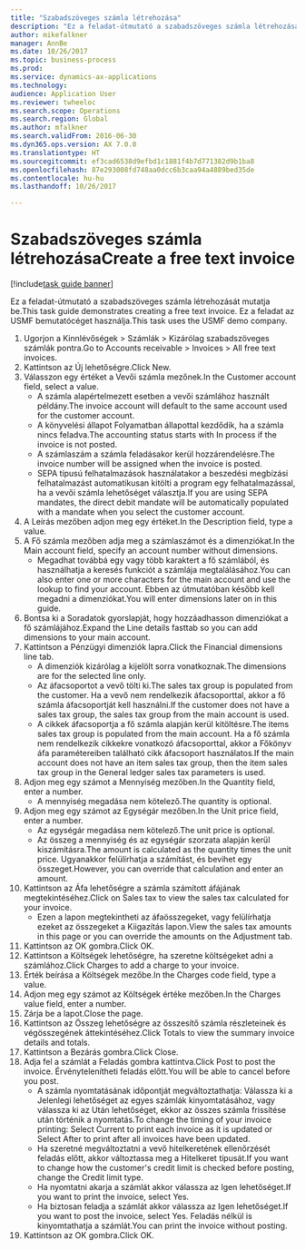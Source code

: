 ```yaml
--- 
title: "Szabadszöveges számla létrehozása"
description: "Ez a feladat-útmutató a szabadszöveges számla létrehozását mutatja be."
author: mikefalkner
manager: AnnBe
ms.date: 10/26/2017
ms.topic: business-process
ms.prod: 
ms.service: dynamics-ax-applications
ms.technology: 
audience: Application User
ms.reviewer: twheeloc
ms.search.scope: Operations
ms.search.region: Global
ms.author: mfalkner
ms.search.validFrom: 2016-06-30
ms.dyn365.ops.version: AX 7.0.0
ms.translationtype: HT
ms.sourcegitcommit: ef3cad6538d9efbd1c1881f4b7d771382d9b1ba8
ms.openlocfilehash: 87e293008fd748aa0dcc6b3caa94a4889bed35de
ms.contentlocale: hu-hu
ms.lasthandoff: 10/26/2017

---
```

# <a name="create-a-free-text-invoice"></a><span data-ttu-id="5368e-103">Szabadszöveges számla létrehozása</span><span class="sxs-lookup"><span data-stu-id="5368e-103">Create a free text invoice</span></span>

[!include[task guide banner](../../includes/task-guide-banner.md)]

<span data-ttu-id="5368e-104">Ez a feladat-útmutató a szabadszöveges számla létrehozását mutatja be.</span><span class="sxs-lookup"><span data-stu-id="5368e-104">This task guide demonstrates creating a free text invoice.</span></span> <span data-ttu-id="5368e-105">Ez a feladat az USMF bemutatócéget használja.</span><span class="sxs-lookup"><span data-stu-id="5368e-105">This task uses the USMF demo company.</span></span>

1. <span data-ttu-id="5368e-106">Ugorjon a Kinnlévőségek > Számlák > Kizárólag szabadszöveges számlák pontra.</span><span class="sxs-lookup"><span data-stu-id="5368e-106">Go to Accounts receivable > Invoices > All free text invoices.</span></span>
2. <span data-ttu-id="5368e-107">Kattintson az Új lehetőségre.</span><span class="sxs-lookup"><span data-stu-id="5368e-107">Click New.</span></span>
3. <span data-ttu-id="5368e-108">Válasszon egy értéket a Vevői számla mezőnek.</span><span class="sxs-lookup"><span data-stu-id="5368e-108">In the Customer account field, select a value.</span></span>
    * <span data-ttu-id="5368e-109">A számla alapértelmezett esetben a vevői számlához használt példány.</span><span class="sxs-lookup"><span data-stu-id="5368e-109">The invoice account will default to the same account used for the customer account.</span></span>   
    * <span data-ttu-id="5368e-110">A könyvelési állapot Folyamatban állapottal kezdődik, ha a számla nincs feladva.</span><span class="sxs-lookup"><span data-stu-id="5368e-110">The accounting status starts with In process if the invoice is not posted.</span></span>   
    * <span data-ttu-id="5368e-111">A számlaszám a számla feladásakor kerül hozzárendelésre.</span><span class="sxs-lookup"><span data-stu-id="5368e-111">The invoice number will be assigned when the invoice is posted.</span></span>  
    * <span data-ttu-id="5368e-112">SEPA típusú felhatalmazások használatakor a beszedési megbízási felhatalmazást automatikusan kitölti a program egy felhatalmazással, ha a vevői számla lehetőséget választja.</span><span class="sxs-lookup"><span data-stu-id="5368e-112">If you are using SEPA mandates, the direct debit mandate will be automatically populated with a mandate when you select the customer account.</span></span>  
4. <span data-ttu-id="5368e-113">A Leírás mezőben adjon meg egy értéket.</span><span class="sxs-lookup"><span data-stu-id="5368e-113">In the Description field, type a value.</span></span>
5. <span data-ttu-id="5368e-114">A Fő számla mezőben adja meg a számlaszámot és a dimenziókat.</span><span class="sxs-lookup"><span data-stu-id="5368e-114">In the Main account field, specify an account number without dimensions.</span></span>
    * <span data-ttu-id="5368e-115">Megadhat továbbá egy vagy több karaktert a fő számlából, és használhatja a keresés funkciót a számlája megtalálásához.</span><span class="sxs-lookup"><span data-stu-id="5368e-115">You can also enter one or more characters for the main account and use the lookup to find your account.</span></span> <span data-ttu-id="5368e-116">Ebben az útmutatóban később kell megadni a dimenziókat.</span><span class="sxs-lookup"><span data-stu-id="5368e-116">You will enter dimensions later on in this guide.</span></span>  
6. <span data-ttu-id="5368e-117">Bontsa ki a Soradatok gyorslapját, hogy hozzáadhasson dimenziókat a fő számlájához.</span><span class="sxs-lookup"><span data-stu-id="5368e-117">Expand the Line details fasttab so you can add dimensions to your main account.</span></span>
7. <span data-ttu-id="5368e-118">Kattintson a Pénzügyi dimenziók lapra.</span><span class="sxs-lookup"><span data-stu-id="5368e-118">Click the Financial dimensions line tab.</span></span>
    * <span data-ttu-id="5368e-119">A dimenziók kizárólag a kijelölt sorra vonatkoznak.</span><span class="sxs-lookup"><span data-stu-id="5368e-119">The dimensions are for the selected line only.</span></span>    
    * <span data-ttu-id="5368e-120">Az áfacsoportot a vevő tölti ki.</span><span class="sxs-lookup"><span data-stu-id="5368e-120">The sales tax group is populated from the customer.</span></span> <span data-ttu-id="5368e-121">Ha a vevő nem rendelkezik áfacsoporttal, akkor a fő számla áfacsoportját kell használni.</span><span class="sxs-lookup"><span data-stu-id="5368e-121">If the customer does not have a sales tax group, the sales tax group from the main account is used.</span></span>  
    * <span data-ttu-id="5368e-122">A cikkek áfacsoportja a fő számla alapján kerül kitöltésre.</span><span class="sxs-lookup"><span data-stu-id="5368e-122">The items sales tax group is populated from the main account.</span></span> <span data-ttu-id="5368e-123">Ha a fő számla nem rendelkezik cikkekre vonatkozó áfacsoporttal, akkor a Főkönyv áfa paramétereiben található cikk áfacsoport használatos.</span><span class="sxs-lookup"><span data-stu-id="5368e-123">If the main account does not have an item sales tax group, then the item sales tax group in the General ledger sales tax parameters is used.</span></span>    
8. <span data-ttu-id="5368e-124">Adjon meg egy számot a Mennyiség mezőben.</span><span class="sxs-lookup"><span data-stu-id="5368e-124">In the Quantity field, enter a number.</span></span>
    * <span data-ttu-id="5368e-125">A mennyiség megadása nem kötelező.</span><span class="sxs-lookup"><span data-stu-id="5368e-125">The quantity is optional.</span></span>  
9. <span data-ttu-id="5368e-126">Adjon meg egy számot az Egységár mezőben.</span><span class="sxs-lookup"><span data-stu-id="5368e-126">In the Unit price field, enter a number.</span></span>
    * <span data-ttu-id="5368e-127">Az egységár megadása nem kötelező.</span><span class="sxs-lookup"><span data-stu-id="5368e-127">The unit price is optional.</span></span>  
    * <span data-ttu-id="5368e-128">Az összeg a mennyiség és az egységár szorzata alapján kerül kiszámításra.</span><span class="sxs-lookup"><span data-stu-id="5368e-128">The amount is calculated as the quantity times the unit price.</span></span> <span data-ttu-id="5368e-129">Ugyanakkor felülírhatja a számítást, és bevihet egy összeget.</span><span class="sxs-lookup"><span data-stu-id="5368e-129">However, you can override that calculation and enter an amount.</span></span>  
10. <span data-ttu-id="5368e-130">Kattintson az Áfa lehetőségre a számla számított áfájának megtekintéséhez.</span><span class="sxs-lookup"><span data-stu-id="5368e-130">Click on Sales tax to view the sales tax calculated for your invoice.</span></span>
    * <span data-ttu-id="5368e-131">Ezen a lapon megtekintheti az áfaösszegeket, vagy felülírhatja ezeket az összegeket a Kiigazítás lapon.</span><span class="sxs-lookup"><span data-stu-id="5368e-131">View the sales tax amounts in this page or you can override the amounts on the Adjustment tab.</span></span>  
11. <span data-ttu-id="5368e-132">Kattintson az OK gombra.</span><span class="sxs-lookup"><span data-stu-id="5368e-132">Click OK.</span></span>
12. <span data-ttu-id="5368e-133">Kattintson a Költségek lehetőségre, ha szeretne költségeket adni a számlához.</span><span class="sxs-lookup"><span data-stu-id="5368e-133">Click Charges to add a charge to your invoice.</span></span> 
13. <span data-ttu-id="5368e-134">Érték beírása a Költségek mezőbe.</span><span class="sxs-lookup"><span data-stu-id="5368e-134">In the Charges code field, type a value.</span></span>
14. <span data-ttu-id="5368e-135">Adjon meg egy számot az Költségek értéke mezőben.</span><span class="sxs-lookup"><span data-stu-id="5368e-135">In the Charges value field, enter a number.</span></span>
15. <span data-ttu-id="5368e-136">Zárja be a lapot.</span><span class="sxs-lookup"><span data-stu-id="5368e-136">Close the page.</span></span>
16. <span data-ttu-id="5368e-137">Kattintson az Összeg lehetőségre az összesítő számla részleteinek és végösszegének áttekintéséhez.</span><span class="sxs-lookup"><span data-stu-id="5368e-137">Click Totals to view the summary invoice details and totals.</span></span>
17. <span data-ttu-id="5368e-138">Kattintson a Bezárás gombra.</span><span class="sxs-lookup"><span data-stu-id="5368e-138">Click Close.</span></span>
18. <span data-ttu-id="5368e-139">Adja fel a számlát a Feladás gombra kattintva.</span><span class="sxs-lookup"><span data-stu-id="5368e-139">Click Post to post the invoice.</span></span> <span data-ttu-id="5368e-140">Érvénytelenítheti feladás előtt.</span><span class="sxs-lookup"><span data-stu-id="5368e-140">You will be able to cancel before you post.</span></span>
    * <span data-ttu-id="5368e-141">A számla nyomtatásának időpontját megváltoztathatja: Válassza ki a Jelenlegi lehetőséget az egyes számlák kinyomtatásához, vagy válassza ki az Után lehetőséget, ekkor az összes számla frissítése után történik a nyomtatás.</span><span class="sxs-lookup"><span data-stu-id="5368e-141">To change the timing of your invoice printing:  Select Current to print each invoice as it is updated   or  Select After to print after all invoices have been updated.</span></span>  
    * <span data-ttu-id="5368e-142">Ha szeretné megváltoztatni a vevő hitelkeretének ellenőrzését feladás előtt, akkor változtassa meg a Hitelkeret típusát.</span><span class="sxs-lookup"><span data-stu-id="5368e-142">If you want to change how the customer's credit limit is checked before posting, change the Credit limit type.</span></span>  
    * <span data-ttu-id="5368e-143">Ha nyomtatni akarja a számlát akkor válassza az Igen lehetőséget.</span><span class="sxs-lookup"><span data-stu-id="5368e-143">If you want to print the invoice, select Yes.</span></span>  
    * <span data-ttu-id="5368e-144">Ha biztosan feladja a számlát akkor válassza az Igen lehetőséget.</span><span class="sxs-lookup"><span data-stu-id="5368e-144">If you want to post the invoice, select Yes.</span></span> <span data-ttu-id="5368e-145">Feladás nélkül is kinyomtathatja a számlát.</span><span class="sxs-lookup"><span data-stu-id="5368e-145">You can print the invoice without posting.</span></span>  
19. <span data-ttu-id="5368e-146">Kattintson az OK gombra.</span><span class="sxs-lookup"><span data-stu-id="5368e-146">Click OK.</span></span>


